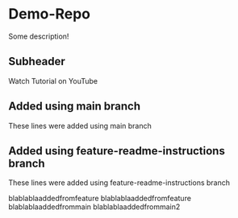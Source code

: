 # Demo-Repo

Some description!

## Subheader

Watch Tutorial on YouTube

## Added using main branch

These lines were added using main branch

## Added using feature-readme-instructions branch

These lines were added using feature-readme-instructions branch

blablablaaddedfromfeature
blablablaaddedfromfeature
blablablaaddedfrommain
blablablaaddedfrommain2
